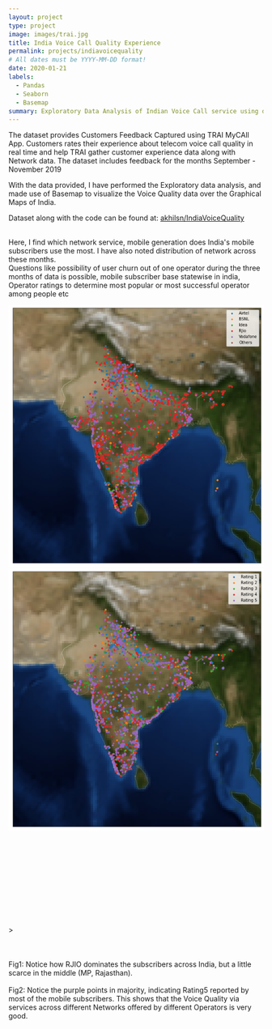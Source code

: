 ```yaml
---
layout: project
type: project
image: images/trai.jpg
title: India Voice Call Quality Experience
permalink: projects/indiavoicequality
# All dates must be YYYY-MM-DD format!
date: 2020-01-21
labels:
  - Pandas
  - Seaborn
  - Basemap
summary: Exploratory Data Analysis of Indian Voice Call service using data obtained from TRAI MyCall App
---
```


The dataset provides Customers Feedback Captured using TRAI MyCAll App. Customers rates their experience about telecom voice call quality in real time and help TRAI gather customer experience data along with Network data. The dataset includes feedback for the months September - November 2019

With the data provided, I have performed the Exploratory data analysis, and made use of Basemap to visualize the Voice Quality data over the Graphical Maps of India.

Dataset along with the code can be found at: <a href="https://github.com/akhilsn/Kaggle-Projects/tree/master/Voice%20Call%20Quality%20Experience%20EDA"><i class="large github icon "></i>akhilsn/IndiaVoiceQuality</a>
<br><br>

Here, I find which network service, mobile generation does India's mobile subscribers use the most. I have also noted distribution of network across these months.<br>
Questions like possibility of user churn out of one operator during the three months of data is possible, mobile subscriber base statewise in india, Operator ratings to determine most popular or most successful operator among people etc<br>

<img class="ui medium right floated rounded image" src="../images/operatorwiseindiamap.png">
<img class="ui medium right floated rounded image" src="../images/ratingwiseindiamap.png"><br>

<br><br><br><br><br><br><br><br><br><br>><br><br><br><br>
Fig1: Notice how RJIO dominates the subscribers across India, but a little scarce in the middle (MP, Rajasthan).<br><br>
Fig2: Notice the purple points in majority, indicating Rating5 reported by most of the mobile subscribers.
This shows that the Voice Quality via services across different Networks offered by different Operators is very good.

